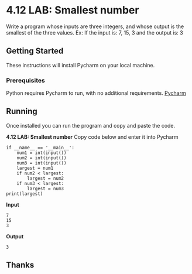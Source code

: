 # 4.12 LAB: Smallest number

Write a program whose inputs are three integers, and whose output is the smallest of the three values. Ex: If the input is: 7, 15, 3 and the output is: 3

## Getting Started
These instructions will install Pycharm on your local machine.

### Prerequisites
Python requires Pycharm to run, with no additional requirements.
[Pycharm](https://www.jetbrains.com/pycharm/download/#section=windows) 

## Running
Once installed you can run the program and copy and paste the code. 

**4.12 LAB: Smallest number**
Copy code below and enter it into Pycharm
```
if __name__ == '__main__':
    num1 = int(input())
    num2 = int(input())
    num3 = int(input())
    largest = num1
    if num2 < largest:
        largest = num2
    if num3 < largest:
        largest = num3
print(largest)

```
**Input**
```
7
15
3
```
**Output**
```
3

```


## Thanks
